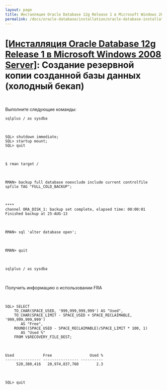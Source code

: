 ```yaml
---
layout: page
title: Инсталляция Oracle Database 12g Release 1 в Microsoft Windows 2008 Server
permalink: /docs/oracle-database/installation/oracle-database-installation/single-instance/simple/windows/2008/oracle/12.1/oracle-cold-backup/
---
```


# <a href="/docs/oracle-database/installation/oracle-database-installation/single-instance/simple/windows/2008/oracle/12.1/">[Инсталляция Oracle Database 12g Release 1 в Microsoft Windows 2008 Server]</a>: Создание резервной копии созданной базы данных (холодный бекап)

<br/>

Выполните следующие команды:

    sqlplus / as sysdba

<br/>


    SQL> shutdown immediate;
    SQL> startup mount;
    SQL> quit



<br/>

    $ rman target /

<br/>

    RMAN> backup full database noexclude include current controlfile spfile TAG "FULL_COLD_BACKUP";

<br/>


    ****
    channel ORA_DISK_1: backup set complete, elapsed time: 00:00:01
    Finished backup at 25-AUG-13


<br/>

    RMAN> sql 'alter database open';


<br/>

    RMAN> quit

<br/>

    sqlplus / as sysdba

<br/>

Получить информацию о использовании FRA

<br/>


    SQL> SELECT
        TO_CHAR(SPACE_USED, '999,999,999,999') AS "Used",
        TO_CHAR(SPACE_LIMIT - SPACE_USED + SPACE_RECLAIMABLE, '999,999,999,999')
           AS "Free",
        ROUND((SPACE_USED - SPACE_RECLAIMABLE)/SPACE_LIMIT * 100, 1)
           AS "Used %"
        FROM V$RECOVERY_FILE_DEST;


<br/>

    Used             Free                 Used %
    ---------------- ---------------- ----------
         520,380,416   20,974,837,760        2.3


<br/>

    SQL> quit
